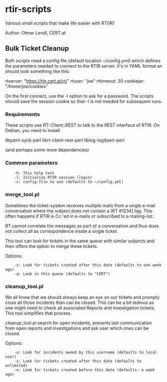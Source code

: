 # rtir-scripts
Various small scripts that make life easier with RT(IR)

Author: Otmar Lendl, CERT.at

## Bulk Ticket Cleanup

Both scripts need a config file (default location ~/config.yml) which 
defines the parameters needed to connect to the RTIR server. It's in 
YAML format an should look something like this:

rtserver: "https://rtir.cert.at/rt/"
rtuser: "joe"
rttimeout: 30
cookiejar: "/home/joe/cookies"

On the first connect, use the -l option to ask for a password. The scripts
should save the session cookie so that -l is not needed for subsequent runs.

### Requirements

These scripts use RT::Client::REST to talk to the REST interface of RTIR.
On Debian, you need to install:

  libyaml-syck-perl librt-client-rest-perl liblog-log4perl-perl

(and perhaps some more dependencies)

### Common parameters

        -h: This help text
        -l: Initialize RTIR session (login)
        -c: config-file to use (defaults to ~/config.yml)

### merge_tool.pl

Sometimes the ticket-system receives multiple mails from a single e-mail
conversation where the subject does not contain a [RT #1234] tag. This often
happens if RTIR is Cc:'ed in e-mails or subscribed to a mailing-list.

RT cannot correlate the messages as part of a conversation and thus does not
collect all as correspondence inside a single ticket.

This tool can look for tickets in the same queue with similar subjects and
then offers the option to merge these tickets.

Options:

        -s: Look for tickets created after this date (defaults to one week ago)
        -q: Look in this queue (defaults to "CERT")

### cleanup_tool.pl

We all know that we should always keep an eye on our tickets and prompty
close all those incidents than can be closed. This can be a bit tedious as
one might need to check all associated Reports and Investigation tickets.
This tool simplifies that process.

cleanup_tool.pl search for open incidents, presents last communication from 
open reports and investigations and ask user which ones can be closed.

Options:

        -u: Look for incidents owned by this username (defaults to local user)
        -s: Look for tickets created after this date (defaults to unlimited)
        -e: Look for tickets created before this date (defaults: a week ago)
